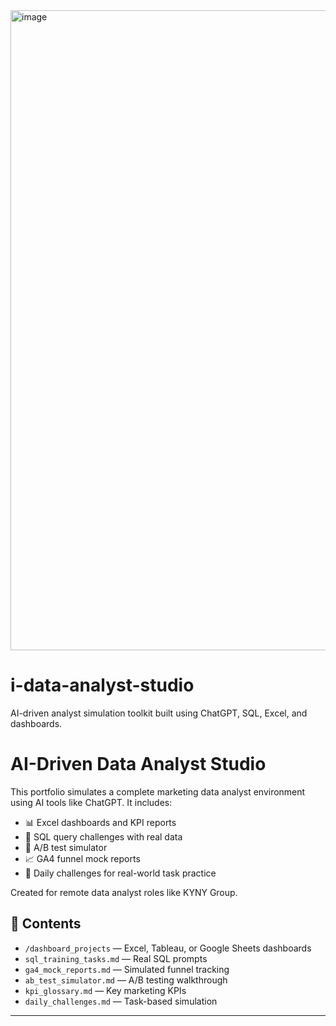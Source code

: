 <img width="1536" height="1024" alt="image" src="https://github.com/user-attachments/assets/cd503794-e5f3-4147-b80f-2b8b96c3f202" />

# i-data-analyst-studio
AI-driven analyst simulation toolkit built using ChatGPT, SQL, Excel, and dashboards.

# AI-Driven Data Analyst Studio

This portfolio simulates a complete marketing data analyst environment using AI tools like ChatGPT. It includes:

- 📊 Excel dashboards and KPI reports
- 🧠 SQL query challenges with real data
- 🧪 A/B test simulator
- 📈 GA4 funnel mock reports
- 💼 Daily challenges for real-world task practice

Created for remote data analyst roles like KYNY Group.

## 🔗 Contents

- `/dashboard_projects` — Excel, Tableau, or Google Sheets dashboards  
- `sql_training_tasks.md` — Real SQL prompts  
- `ga4_mock_reports.md` — Simulated funnel tracking  
- `ab_test_simulator.md` — A/B testing walkthrough  
- `kpi_glossary.md` — Key marketing KPIs  
- `daily_challenges.md` — Task-based simulation

---

